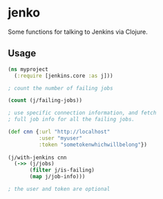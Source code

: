 
# jenko

Some functions for talking to Jenkins via Clojure.

## Usage

```clojure
(ns myproject
  (:require [jenkins.core :as j]))

; count the number of failing jobs

(count (j/failing-jobs))

; use specific connection information, and fetch
; full job info for all the failing jobs.

(def cnn {:url "http://localhost"
          :user "myuser"
          :token "sometokenwhichwillbelong"})
          
(j/with-jenkins cnn
  (->> (j/jobs)
       (filter j/is-failing)
       (map j/job-info)))

; the user and token are optional
```

